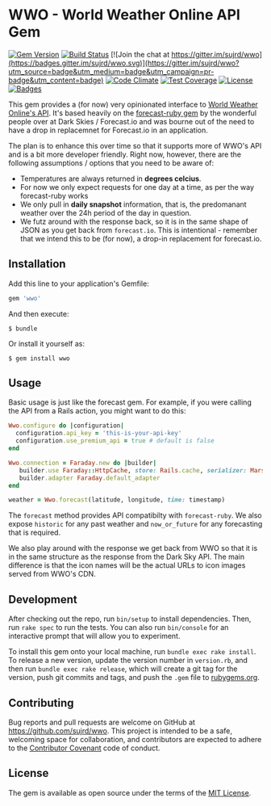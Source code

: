 # WWO - World Weather Online API Gem

[![Gem Version](https://badge.fury.io/rb/wwo.svg)](https://badge.fury.io/rb/wwo) [![Build Status](https://travis-ci.org/sujrd/wwo.svg?branch=master)](https://travis-ci.org/sujrd/wwo) [![Join the chat at https://gitter.im/sujrd/wwo](https://badges.gitter.im/sujrd/wwo.svg)](https://gitter.im/sujrd/wwo?utm_source=badge&utm_medium=badge&utm_campaign=pr-badge&utm_content=badge) [![Code Climate](https://codeclimate.com/github/sujrd/wwo/badges/gpa.svg)](https://codeclimate.com/github/sujrd/wwo) [![Test Coverage](https://codeclimate.com/github/sujrd/wwo/badges/coverage.svg)](https://codeclimate.com/github/sujrd/wwo/coverage) [![License](http://img.shields.io/:license-mit-blue.svg)](http://sujrd.mit-license.org) [![Badges](http://img.shields.io/:badges-6/6-ff6799.svg)](https://github.com/badges/badgerbadgerbadger)

This gem provides a (for now) very opinionated interface to [World Weather Online's API][1]. It's based heavily on the
[forecast-ruby gem](https://github.com/darkskyapp/forecast-ruby) by the wonderful people over at Dark Skies / Forecast.io
and was bourne out of the need to have a drop in replacemnet for Forecast.io in an application.

The plan is to enhance this over time so that it supports more of WWO's API and is a bit more developer friendly. Right now,
however, there are the following assumptions / options that you need to be aware of:

  * Temperatures are always returned in **degrees celcius**.
  * For now we only expect requests for one day at a time, as per the way forecast-ruby works
  * We only pull in **daily snapshot** information, that is, the predomanant weather over the 24h period of the day in question.
  * We futz around with the response back, so it is in the same shape of JSON as you get back from `forecast.io`. This is intentional -
    remember that we intend this to be (for now), a drop-in replacement for forecast.io.

## Installation

Add this line to your application's Gemfile:

```ruby
gem 'wwo'
```

And then execute:

    $ bundle

Or install it yourself as:

    $ gem install wwo

## Usage


Basic usage is just like the forecast gem. For example, if you were calling the API from a
Rails action, you might want to do this:

````ruby
Wwo.configure do |configuration|
  configuration.api_key = 'this-is-your-api-key'
  configuration.use_premium_api = true # default is false
end

Wwo.connection = Faraday.new do |builder|
   builder.use Faraday::HttpCache, store: Rails.cache, serializer: Marshal
   builder.adapter Faraday.default_adapter
end

weather = Wwo.forecast(latitude, longitude, time: timestamp)
````

The `forecast` method provides API compatibilty with `forecast-ruby`. We also expose `historic` for any
past weather and `now_or_future` for any forecasting that is required.

We also play around with the response we get back from WWO so that it is in the same structure as the response
from the Dark Sky API. The main difference is that the icon names will be the actual URLs to icon images served
from WWO's CDN.


## Development

After checking out the repo, run `bin/setup` to install dependencies. Then, run `rake spec` to run the tests. You can also run `bin/console` for an interactive prompt that will allow you to experiment.

To install this gem onto your local machine, run `bundle exec rake install`. To release a new version, update the version number in `version.rb`, and then run `bundle exec rake release`, which will create a git tag for the version, push git commits and tags, and push the `.gem` file to [rubygems.org](https://rubygems.org).

## Contributing

Bug reports and pull requests are welcome on GitHub at https://github.com/sujrd/wwo. This project is intended to be a safe, welcoming space for collaboration, and contributors are expected to adhere to the [Contributor Covenant](http://contributor-covenant.org) code of conduct.


## License

The gem is available as open source under the terms of the [MIT License](http://opensource.org/licenses/MIT).


[1]: https://developer.worldweatheronline.com
